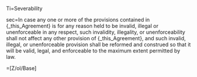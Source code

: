 Ti=Severability

sec=In case any one or more of the provisions contained in {_this_Agreement} is for any reason held to be invalid, illegal or unenforceable in any respect, such invalidity, illegality, or unenforceability shall not affect any other provision of {_this_Agreement}, and such invalid, illegal, or unenforceable provision shall be reformed and construed so that it will be valid, legal, and enforceable to the maximum extent permitted by law.

=[Z/ol/Base]
